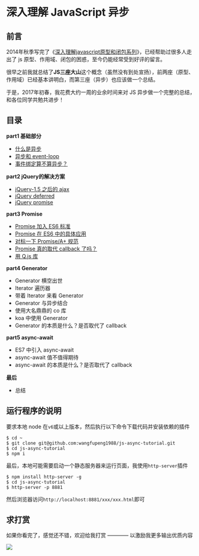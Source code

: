 # 深入理解 JavaScript 异步

## 前言

2014年秋季写完了《[深入理解javascript原型和闭包系列](http://www.cnblogs.com/wangfupeng1988/p/4001284.html)》，已经帮助过很多人走出了 js 原型、作用域、闭包的困惑，至今仍能经常受到好评的留言。

很早之前我就总结了**JS三座大山**这个概念（虽然没有到处宣扬），前两座（原型、作用域）已经基本讲明白，而第三座（异步）也应该做一个总结。

于是，2017年初春，我花费大约一周的业余时间来对 JS 异步做一个完整的总结，和各位同学共勉共进步！

## 目录

**part1 基础部分**

- [什么是异步](./part1-basic/01-what-is-async.md)
- [异步和 event-loop](./part1-basic/02-event-loop.md)
- [事件绑定算不算异步？](./part1-basic/03-event-bind.md)

**part2 jQuery的解决方案**

- [jQuery-1.5 之后的 ajax](./part2-jquery/01-jquery-ajax.md)
- [jQuery deferred](./part2-jquery/02-jquery-deferred.md)
- [jQuery promise](./part2-jquery/03-jquery-promise.md)

**part3 Promise**

- [Promise 加入 ES6 标准](./part3-promise/01-promise-in-es6.md)
- [Promise 在 ES6 中的具体应用](./part3-promise/02-promise-use.md)
- [对标一下 Promise/A+ 规范](./part3-promise/03-promise-standard.md)
- [Promise 真的取代 callback 了吗？](./part3-promise/04-promise-callback.md)
- [用 Q.js 库](./part3-promise/05-promise-q.md)

**part4 Generator**

- Generator 横空出世
- Iterator 遍历器
- 带着 Iterator 来看 Generator
- Generator 与异步结合
- 使用大名鼎鼎的 co 库
- koa 中使用 Generator
- Generator 的本质是什么？是否取代了 callback

**part5 async-await**

- ES7 中引入 async-await
- async-await 值不值得期待
- async-await 的本质是什么？是否取代了 callback

**最后**

- 总结


## 运行程序的说明

要求本地 node 在`v6`或以上版本，然后执行以下命令下载代码并安装依赖的插件

```shell
$ cd ~
$ git clone git@github.com:wangfupeng1988/js-async-tutorial.git
$ cd js-async-tutorial
$ npm i
```

最后，本地可能需要启动一个静态服务器来运行页面，我使用`http-server`插件

```shell
$ npm install http-server -g
$ cd js-async-tutorial
$ http-server -p 8881
```

然后浏览器访问`http://localhost:8881/xxx/xxx.html`即可

## 求打赏

如果你看完了，感觉还不错，欢迎给我打赏 ———— 以激励我更多输出优质内容

![](http://images2015.cnblogs.com/blog/138012/201702/138012-20170228112237798-1507196643.png)

